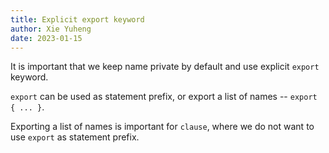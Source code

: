 ```yaml
---
title: Explicit export keyword
author: Xie Yuheng
date: 2023-01-15
---
```


It is important that we keep name private by default
and use explicit `export` keyword.

`export` can be used as statement prefix,
or export a list of names -- `export { ... }`.

Exporting a list of names is important for `clause`,
where we do not want to use `export` as statement prefix.
